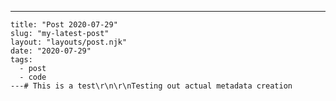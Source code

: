 ---
    title: "Post 2020-07-29"
    slug: "my-latest-post"
    layout: "layouts/post.njk"
    date: "2020-07-29"
    tags:
      - post
      - code
    ---# This is a test\r\n\r\nTesting out actual metadata creation